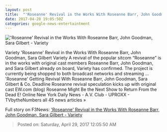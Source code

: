 ```yaml
---
layout: post
title:  "'Roseanne' Revival in the Works With Roseanne Barr, John Goodman, Sara Gilbert - Variety"
date: 2017-04-28 19:05:50Z
categories: google-news-entertaintment
---
```


!['Roseanne' Revival in the Works With Roseanne Barr, John Goodman, Sara Gilbert - Variety](http://pmcvariety.files.wordpress.com/2016/09/roseanne.jpg?w=700&h=525&crop=1)

Variety 'Roseanne' Revival in the Works With Roseanne Barr, John Goodman, Sara Gilbert Variety A revival of the popular sitcom “Roseanne” is in the works with original cast members Roseanne Barr, John Goodman, and Sara Gilbert already on board, Variety has confirmed. The project is currently being shopped to both broadcast networks and streaming ... 'Roseanne' Getting Revival With Roseanne Barr, John Goodman, Sara Gilbert & Co. Deadline Roseanne revival speculation kicks up with original cast EW.com (blog) Roseanne Might Be the Next Show to Return From the Dead E! Online New York Daily News - A.V. Club - UPROXX - TVbytheNumbers all 45 news articles »


Full story on F3News: ['Roseanne' Revival in the Works With Roseanne Barr, John Goodman, Sara Gilbert - Variety](http://www.f3nws.com/n/mdmHXG)

> Posted on: Saturday, April 29, 2017 12:05:50 AM
